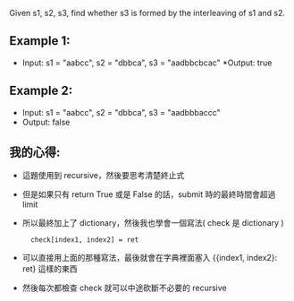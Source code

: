 Given s1, s2, s3, find whether s3 is formed by the interleaving of s1 and s2.

## Example 1:

* Input: s1 = "aabcc", s2 = "dbbca", s3 = "aadbbcbcac"
*Output: true
## Example 2:

* Input: s1 = "aabcc", s2 = "dbbca", s3 = "aadbbbaccc"
* Output: false
	
## 我的心得:
* 這題使用到 recursive，然後要思考清楚終止式
* 但是如果只有 return True 或是 False 的話，submit 時的最終時間會超過 limit
* 所以最終加上了 dictionary，然後我也學會一個寫法( check 是 dictionary )

    	check[index1, index2] = ret
	
* 可以直接用上面的那種寫法，最後就會在字典裡面塞入 {{index1, index2}: ret} 這樣的東西
* 然後每次都檢查 check 就可以中途砍斷不必要的 recursive
